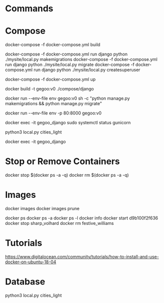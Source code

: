 # Commands

# Compose
docker-compose -f docker-compose.yml build

docker-compose -f docker-compose.yml run django python ./mysite/local.py makemigrations
docker-compose -f docker-compose.yml run django python ./mysite/local.py migrate
docker-compose -f docker-compose.yml run django python ./mysite/local.py createsuperuser

docker-compose -f docker-compose.yml up

docker build -t gegoo:v0 ./compose/django

docker run --env-file env gegoo:v0 sh -c "python manage.py makemigrations && python manage.py migrate"

docker run --env-file env -p 80:8000 gegoo:v0

docker exec -it gegoo_django sudo systemctl status gunicorn

python3 local.py cities_light

docker exec -it gegoo_django

# Stop or Remove Containers
docker stop $(docker ps -a -q)
docker rm $(docker ps -a -q)

# Images
docker images
docker images prune


docker ps
docker ps -a
docker ps -l
docker info
docker start d9b100f2f636
docker stop sharp_volhard
docker rm festive_williams


# Tutorials
https://www.digitalocean.com/community/tutorials/how-to-install-and-use-docker-on-ubuntu-18-04


# Database
python3 local.py cities_light
